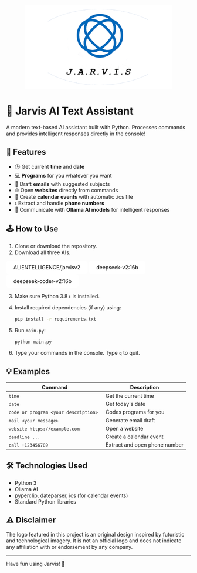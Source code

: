 <p align="center">
    <img src="logo.png" width="400"/>
<p> 

# 🤖 Jarvis AI Text Assistant

A modern text-based AI assistant built with Python.
Processes commands and provides intelligent responses directly in the console!

## 🚀 Features

* 🕒 Get current **time** and **date**
* 💻 **Programs** for you whatever you want
* 📧 Draft **emails** with suggested subjects
* 🌐 Open **websites** directly from commands
* 📅 Create **calendar events** with automatic .ics file
* 📞 Extract and handle **phone numbers**
* 🧠 Communicate with **Ollama AI models** for intelligent responses

## 🕹️ How to Use

1. Clone or download the repository.
2. Download all three AIs.
   <a href="https://ollama.com/ALIENTELLIGENCE/jarvisv2" target="_blank" style="text-decoration:none;">
  <div style="display:inline-block;padding:10px 20px;background:white;color:black;border-radius:8px;">
    ALIENTELLIGENCE/jarvisv2
  </div>
</a>
   <a href="https://ollama.com/library/deepseek-v2:16b" target="_blank" style="text-decoration:none;">
     <div style="display:inline-block;padding:10px 20px;background:white;color:black;border-radius:8px;">
       deepseek-v2:16b
     </div>
   </a>
   <a href="https://ollama.com/library/deepseek-coder-v2:16b" target="_blank" style="text-decoration:none;">
     <div style="display:inline-block;padding:10px 20px;background:white;color:black;border-radius:8px;">
       deepseek-coder-v2:16b
     </div>
   </a>

3. Make sure Python 3.8+ is installed.
4. Install required dependencies (if any) using:

   ```bash
   pip install -r requirements.txt
   ```
5. Run `main.py`:

   ```bash
   python main.py
   ```
6. Type your commands in the console. Type `q` to quit.

## 💡 Examples

| Command                       | Description                   |
| ----------------------------- | ----------------------------- |
| `time`                        | Get the current time          |
| `date`                        | Get today's date              |
| `code or program <your description> `            | Codes programs for you |
| `mail <your message>`         | Generate email draft          |
| `website https://example.com` | Open a website                |
| `deadline ...`                | Create a calendar event       |
| `call +123456789`             | Extract and open phone number |

## 🛠️ Technologies Used

* Python 3
* Ollama AI
* pyperclip, dateparser, ics (for calendar events)
* Standard Python libraries


## ⚠️ Disclaimer
The logo featured in this project is an original design inspired by futuristic and technological imagery. It is not an official logo and does not indicate any affiliation with or endorsement by any company.

---

Have fun using Jarvis! 🎉




